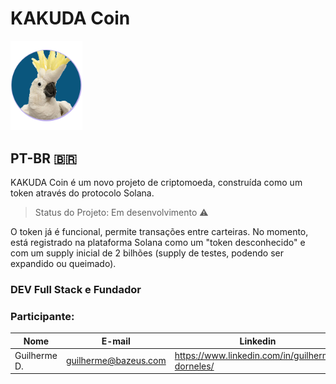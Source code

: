 # KAKUDA Coin
<img src="https://raw.githubusercontent.com/gdelima97/kakuda-crypto/main/ico.png" width=115 >

## PT-BR 🇧🇷

KAKUDA Coin é um novo projeto de criptomoeda, construída como um token através do protocolo Solana.
> Status do Projeto: Em desenvolvimento :warning:

O token já é funcional, permite transações entre carteiras.
No momento, está registrado na plataforma Solana como um "token desconhecido" e com um supply inicial de 2 bilhões (supply de testes, podendo ser expandido ou queimado).

### DEV Full Stack e Fundador

### Participante: 
|Nome|E-mail|Linkedin|GitHUb|
| -------- | -------- | -------- |-------- |
|Guilherme D.|guilherme@bazeus.com|https://www.linkedin.com/in/guilherme-dorneles/|https://github.com/gdelima97|
